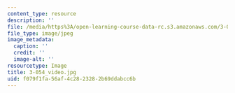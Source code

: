```yaml
---
content_type: resource
description: ''
file: /media/https%3A/open-learning-course-data-rc.s3.amazonaws.com/3-054-cellular-solids-structure-properties-and-applications-spring-2015/f079f1fa56af4c2823282b69ddabcc6b_3-054_video.jpg
file_type: image/jpeg
image_metadata:
  caption: ''
  credit: ''
  image-alt: ''
resourcetype: Image
title: 3-054_video.jpg
uid: f079f1fa-56af-4c28-2328-2b69ddabcc6b
---
```

